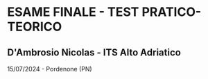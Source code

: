 # ESAME FINALE - TEST PRATICO-TEORICO

## D'Ambrosio Nicolas - ITS Alto Adriatico

15/07/2024 - Pordenone (PN)
